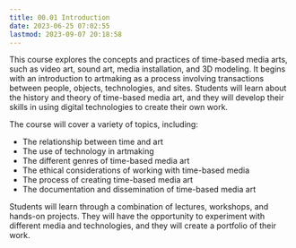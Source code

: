 ```yaml
---
title: 00.01 Introduction
date: 2023-06-25 07:02:55
lastmod: 2023-09-07 20:18:58
---
```


This course explores the concepts and practices of time-based media arts, such as video art, sound art, media installation, and 3D modeling. It begins with an introduction to artmaking as a process involving transactions between people, objects, technologies, and sites. Students will learn about the history and theory of time-based media art, and they will develop their skills in using digital technologies to create their own work.

The course will cover a variety of topics, including:

- The relationship between time and art
- The use of technology in artmaking
- The different genres of time-based media art
- The ethical considerations of working with time-based media
- The process of creating time-based media art
- The documentation and dissemination of time-based media art

Students will learn through a combination of lectures, workshops, and hands-on projects. They will have the opportunity to experiment with different media and technologies, and they will create a portfolio of their work.

